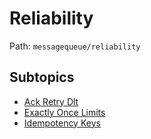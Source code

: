 # Reliability

Path: `messagequeue/reliability`

## Subtopics
- [Ack Retry Dlt](./ack_retry_dlt/README.md)
- [Exactly Once Limits](./exactly_once_limits/README.md)
- [Idempotency Keys](./idempotency_keys/README.md)
